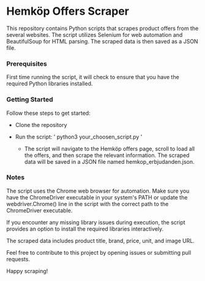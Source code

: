# Hemköp Offers Scraper

This repository contains Python scripts that scrapes product offers from the several websites. 
The script utilizes Selenium for web automation and BeautifulSoup for HTML parsing. 
The scraped data is then saved as a JSON file.

### Prerequisites

First time running the script, it will check to ensure that you have the required Python libraries installed. 

### Getting Started

Follow these steps to get started:

+ Clone the repository

+ Run the script: ' python3 your_choosen_script.py '

    + The script will navigate to the Hemköp offers page, scroll to load all the offers, and then scrape the relevant information. The scraped data will be saved in a JSON file named hemkop_erbjudanden.json.

### Notes

The script uses the Chrome web browser for automation. Make sure you have the ChromeDriver executable in your system's PATH or update the webdriver.Chrome() line in the script with the correct path to the ChromeDriver executable.

If you encounter any missing library issues during execution, the script provides an option to install the required libraries interactively.

The scraped data includes product title, brand, price, unit, and image URL.

Feel free to contribute to this project by opening issues or submitting pull requests.

Happy scraping!
